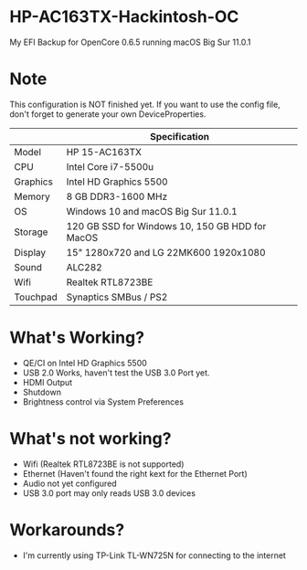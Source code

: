 # HP-AC163TX-Hackintosh-OC
My EFI Backup for OpenCore 0.6.5 running macOS Big Sur 11.0.1

# Note
This configuration is NOT finished yet. If you want to use the config file, don't forget to generate your own DeviceProperties.

| | Specification |
| ------- | ------------- |
| Model | HP 15-AC163TX |
| CPU | Intel Core i7-5500u |
| Graphics | Intel HD Graphics 5500 |
| Memory | 8 GB DDR3-1600 MHz |
| OS | Windows 10 and macOS Big Sur 11.0.1 |
| Storage | 120 GB SSD for Windows 10, 150 GB HDD for MacOS |
| Display | 15" 1280x720 and LG 22MK600 1920x1080 |
| Sound | ALC282 |
| Wifi | Realtek RTL8723BE |
| Touchpad | Synaptics SMBus / PS2 |

# What's Working?
- QE/CI on Intel HD Graphics 5500
- USB 2.0 Works, haven't test the USB 3.0 Port yet.
- HDMI Output
- Shutdown
- Brightness control via System Preferences

# What's not working?
- Wifi (Realtek RTL8723BE is not supported)
- Ethernet (Haven't found the right kext for the Ethernet Port)
- Audio not yet configured
- USB 3.0 port may only reads USB 3.0 devices

# Workarounds?
- I'm currently using TP-Link TL-WN725N for connecting to the internet
